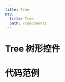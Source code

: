 ```yaml
---
title: Tree
nav:
  title: Tree
  path: /components
---
```


# Tree 树形控件

# 代码范例

<code src="./demos/basic.tsx" />
<code src="./demos/single.tsx" />
<code src="./demos/autoSelect.tsx" />
<API src="./Tree.tsx" />
